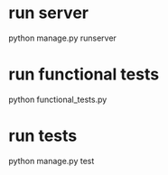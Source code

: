 # run server
python manage.py runserver

# run functional tests
python functional_tests.py

# run tests
python manage.py test